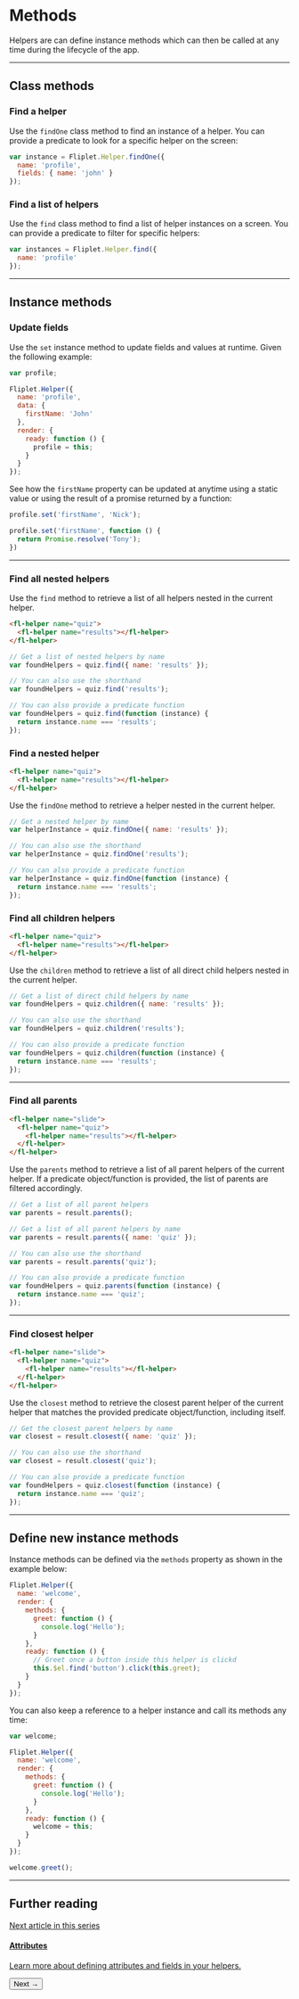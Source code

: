 # Methods

Helpers are can define instance methods which can then be called at any time during the lifecycle of the app.

---

## Class methods

### Find a helper

Use the `findOne` class method to find an instance of a helper. You can provide a predicate to look for a specific helper on the screen:

```js
var instance = Fliplet.Helper.findOne({
  name: 'profile',
  fields: { name: 'john' }
});
```

### Find a list of helpers

Use the `find` class method to find a list of helper instances on a screen. You can provide a predicate to filter for specific helpers:

```js
var instances = Fliplet.Helper.find({
  name: 'profile'
});
```

---

## Instance methods

### Update fields

Use the `set` instance method to update fields and values at runtime. Given the following example:

```js
var profile;

Fliplet.Helper({
  name: 'profile',
  data: {
    firstName: 'John'
  },
  render: {
    ready: function () {
      profile = this;
    }
  }
});
```

See how the `firstName` property can be updated at anytime using a static value or using the result of a promise returned by a function:

```js
profile.set('firstName', 'Nick');

profile.set('firstName', function () {
  return Promise.resolve('Tony');
})
```

---

### Find all nested helpers

Use the `find` method to retrieve a list of all helpers nested in the current helper.

```html
<fl-helper name="quiz">
  <fl-helper name="results"></fl-helper>
</fl-helper>
```

```js
// Get a list of nested helpers by name
var foundHelpers = quiz.find({ name: 'results' });

// You can also use the shorthand
var foundHelpers = quiz.find('results');

// You can also provide a predicate function
var foundHelpers = quiz.find(function (instance) {
  return instance.name === 'results';
});
```

### Find a nested helper

```html
<fl-helper name="quiz">
  <fl-helper name="results"></fl-helper>
</fl-helper>
```

Use the `findOne` method to retrieve a helper nested in the current helper.

```js
// Get a nested helper by name
var helperInstance = quiz.findOne({ name: 'results' });

// You can also use the shorthand
var helperInstance = quiz.findOne('results');

// You can also provide a predicate function
var helperInstance = quiz.findOne(function (instance) {
  return instance.name === 'results';
});
```

### Find all children helpers

```html
<fl-helper name="quiz">
  <fl-helper name="results"></fl-helper>
</fl-helper>
```

Use the `children` method to retrieve a list of all direct child helpers nested in the current helper.

```js
// Get a list of direct child helpers by name
var foundHelpers = quiz.children({ name: 'results' });

// You can also use the shorthand
var foundHelpers = quiz.children('results');

// You can also provide a predicate function
var foundHelpers = quiz.children(function (instance) {
  return instance.name === 'results';
});
```

---

### Find all parents

```html
<fl-helper name="slide">
  <fl-helper name="quiz">
    <fl-helper name="results"></fl-helper>
  </fl-helper>
</fl-helper>
```

Use the `parents` method to retrieve a list of all parent helpers of the current helper. If a predicate object/function is provided, the list of parents are filtered accordingly.

```js
// Get a list of all parent helpers
var parents = result.parents();

// Get a list of all parent helpers by name
var parents = result.parents({ name: 'quiz' });

// You can also use the shorthand
var parents = result.parents('quiz');

// You can also provide a predicate function
var foundHelpers = quiz.parents(function (instance) {
  return instance.name === 'quiz';
});
```

---

### Find closest helper

```html
<fl-helper name="slide">
  <fl-helper name="quiz">
    <fl-helper name="results"></fl-helper>
  </fl-helper>
</fl-helper>
```

Use the `closest` method to retrieve the closest parent helper of the current helper that matches the provided predicate object/function, including itself.

```js
// Get the closest parent helpers by name
var closest = result.closest({ name: 'quiz' });

// You can also use the shorthand
var closest = result.closest('quiz');

// You can also provide a predicate function
var foundHelpers = quiz.closest(function (instance) {
  return instance.name === 'quiz';
});
```

---

## Define new instance methods

Instance methods can be defined via the `methods` property as shown in the example below:

```js
Fliplet.Helper({
  name: 'welcome',
  render: {
    methods: {
      greet: function () {
        console.log('Hello');
      }
    },
    ready: function () {
      // Greet once a button inside this helper is clickd
      this.$el.find('button').click(this.greet);
    }
  }
});
```

You can also keep a reference to a helper instance and call its methods any time:

```js
var welcome;

Fliplet.Helper({
  name: 'welcome',
  render: {
    methods: {
      greet: function () {
        console.log('Hello');
      }
    },
    ready: function () {
      welcome = this;
    }
  }
});

welcome.greet();
```

---

## Further reading

<section class="blocks alt">
  <a class="bl two" href="fields.html">
    <div>
      <span class="pin">Next article in this series</span>
      <h4>Attributes</h4>
      <p>Learn more about defining attributes and fields in your helpers.</p>
      <button>Next &rarr;</button>
    </div>
  </a>
</section>
